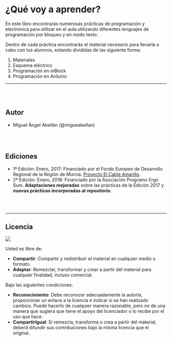 # ¿Qué voy a aprender?

En este libro encontrarás numerosas prácticas de programación y electrónica para utilizar en el aula utilizando diferentes lenguajes de programación por bloques y en modo texto. 

Dentro de cada práctica encontrarás el material necesario para llevarla a cabo con tus alumnos, estando divididas de las siguiente forma:

1.	Materiales
2.	Esquema eléctrico
3.	Programación en mBlock
4.	Programación en Arduino


---


<br><br>


## Autor

* Miguel Ángel Abellán \(@migueabellan\)


<br><br>


## Ediciones

* 1ª Edición: Enero, 2017: Financiado por el Fondo Europeo de Desarrollo Regional de la Región de Murcia. [Proyecto El Cable Amarillo](https://github.com/ElCableAmarillo/Listado-de-practicas).
* 2ª Edición: Enero, 2018: Financiado por la Asociación Programo Ergo Sum. **Adaptaciones mejoradas** sobre las prácticas de la Edición 2017 y **nuevas prácticas incorporadas al repositorio**.



<br><br>

---

## Licencia

<img src="http://i.creativecommons.org/l/by-sa/4.0/88x31.png" />

Usted es libre de:

* **Compartir**: Compartir y redistribuir el material en cualquier medio o formato.
* **Adaptar**: Remezclar, transformar y crear a partir del material para cualquier finalidad, incluso comercial.

Bajo las siguientes condiciones:

* **Reconocimiento**: Debe reconocer adecuadamente la autoría, proporcionar un enlace a la licencia e indicar si se han realizado cambios. Puede hacerlo de cualquier manera razonable, pero no de una manera que sugiera que tiene el apoyo del licenciador o lo recibe por el uso que hace.
* **CompartirIgual**: Si remezcla, transforma o crea a partir del material, deberá difundir sus contribuciones bajo la misma licencia que el original.
